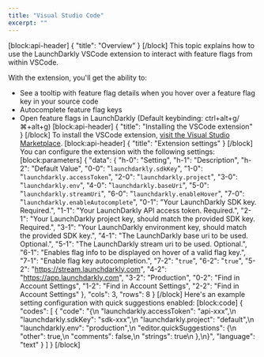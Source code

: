 ```yaml
---
title: "Visual Studio Code"
excerpt: ""
---
```

[block:api-header]
{
  "title": "Overview"
}
[/block]
This topic explains how to use the LaunchDarkly VSCode extension to interact with feature flags from within VSCode.

With the extension, you'll get the ability to: 
* See a tooltip with feature flag details when you hover over a feature flag key in your source code
* Autocomplete feature flag keys
* Open feature flags in LaunchDarkly (Default keybinding: ctrl+alt+g/⌘+alt+g)
[block:api-header]
{
  "title": "Installing the VSCode extension"
}
[/block]
To install the VSCode extension, [visit the Visual Studio Marketplace](https://ld.click/LDVisualStudioExtension).
[block:api-header]
{
  "title": "Extension settings"
}
[/block]
You can configure the extension with the following settings:
[block:parameters]
{
  "data": {
    "h-0": "Setting",
    "h-1": "Description",
    "h-2": "Default Value",
    "0-0": "`launchdarkly.sdkKey`",
    "1-0": "`launchdarkly.accessToken`",
    "2-0": "`launchdarkly.project`",
    "3-0": "`launchdarkly.env`",
    "4-0": "`launchdarkly.baseUri`",
    "5-0": "`launchdarkly.streamUri`",
    "6-0": "`launchdarkly.enableHover`",
    "7-0": "`launchdarkly.enableAutocomplete`",
    "0-1": "Your LaunchDarkly SDK key. Required.",
    "1-1": "Your LaunchDarkly API access token. Required.",
    "2-1": "Your LaunchDarkly project key, should match the provided SDK key. Required.",
    "3-1": "Your LaunchDarkly environment key, should match the provided SDK key.",
    "4-1": "The LaunchDarkly base uri to be used. Optional.",
    "5-1": "The LaunchDarkly stream uri to be used. Optional.",
    "6-1": "Enables flag info to be displayed on hover of a valid flag key.",
    "7-1": "Enable flag key autocompletion.",
    "7-2": "`true`",
    "6-2": "`true`",
    "5-2": "https://stream.launchdarkly.com",
    "4-2": "https://app.launchdarkly.com",
    "3-2": "Production",
    "0-2": "Find in Account Settings",
    "1-2": "Find in Account Settings",
    "2-2": "Find in Account Settings"
  },
  "cols": 3,
  "rows": 8
}
[/block]
Here's an example setting configuration with quick suggestions enabled:
[block:code]
{
  "codes": [
    {
      "code": "{\n  \"launchdarkly.accessToken\": \"api-xxx\",\n  \"launchdarkly.sdkKey\": \"sdk-xxx\",\n  \"launchdarkly.project\": \"default\",\n  \"launchdarkly.env\": \"production\",\n  \"editor.quickSuggestions\": {\n    \"other\": true,\n    \"comments\": false,\n    \"strings\": true\n  },\n}",
      "language": "text"
    }
  ]
}
[/block]